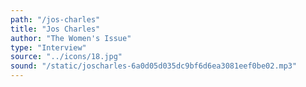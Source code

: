 ```yaml
---
path: "/jos-charles"
title: "Jos Charles"
author: "The Women's Issue"
type: "Interview"
source: "../icons/18.jpg"
sound: "/static/joscharles-6a0d05d035dc9bf6d6ea3081eef0be02.mp3"
---
```

